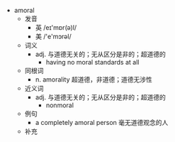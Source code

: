 - amoral
  - 发音
    - 英 /eɪ'mɒr(ə)l/
    - 美 /'e'mɔrəl/
  - 词义
    - adj. 与道德无关的；无从区分是非的；超道德的
      - having no moral standards at all
  - 同根词
    - n. amorality 超道德，非道德；道德无涉性
  - 近义词
    - adj. 与道德无关的；无从区分是非的；超道德的
      - nonmoral
  - 例句
    - a completely amoral person 毫无道德观念的人
  - 补充